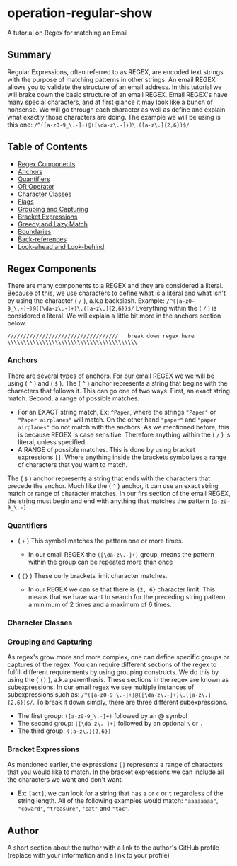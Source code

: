 # operation-regular-show
A tutorial on Regex for matching an Email 

## Summary

Regular Expressions, often referred to as REGEX, are encoded text strings with the purpose of matching patterns in other strings. An email REGEX allows you to validate the structure of an email address.  In this tutorial we will brake down the basic structure of an email REGEX. Email REGEX's have many special characters, and at first glance it may look like a bunch of nonsense. We will go through each character as well as define and explain what exactly those characters are doing. The example we will be using is this one: `/^([a-z0-9_\.-]+)@([\da-z\.-]+)\.([a-z\.]{2,6})$/`


## Table of Contents
- [Regex Components](#regex-components)
- [Anchors](#anchors)
- [Quantifiers](#quantifiers)
- [OR Operator](#or-operator)
- [Character Classes](#character-classes)
- [Flags](#flags)
- [Grouping and Capturing](#grouping-and-capturing)
- [Bracket Expressions](#bracket-expressions)
- [Greedy and Lazy Match](#greedy-and-lazy-match)
- [Boundaries](#boundaries)
- [Back-references](#back-references)
- [Look-ahead and Look-behind](#look-ahead-and-look-behind)

## Regex Components
There are many components to a REGEX and they are considered a literal. Because of this, we use characters to define what is a literal and what isn't by using the character ( `/` ),  a.k.a backslash. 
Example: `/^([a-z0-9_\.-]+)@([\da-z\.-]+)\.([a-z\.]{2,6})$/` Everything within the ( `/` ) is considered a literal. We will explain a little bit more in the anchors section below.

`///////////////////////////////////   break down regex here   \\\\\\\\\\\\\\\\\\\\\\\\\\\\\\\\\\\\\\\\\`

### Anchors
There are several types of anchors. For our email REGEX we we will be using ( `^` ) and ( `$` ). The ( `^` ) anchor represents a string that begins with the characters that follows it. This can go one of two ways. First, an exact string match. Second, a range of possible matches. 
* For an EXACT string match, Ex: `^Paper`, where the strings `"Paper"` or `"Paper airplanes"` will match. On the other hand `"paper"` and `"paper airplanes"` do not match with the anchors. As we mentioned before, this is because REGEX is case sensitive. Therefore anything within the ( `/` ) is literal, unless specified. 
* A RANGE of possible matches. This is done by using bracket expressions `[]`. Where anything inside the brackets symbolizes a range of characters that you want to match.

The ( `$` ) anchor represents a string that ends with the characters that precede the anchor. Much like the ( `^` ) anchor, it can use an exact string match or range of character matches. In our firs section of the email REGEX, the string must begin and end with anything that matches the pattern `[a-z0-9_\.-]`

### Quantifiers
* ( `+` ) This symbol matches the pattern one or more times.
    - In our email REGEX the `([\da-z\.-]+)` group, means the pattern within the group can be repeated more than once 

* ( `{}` ) These curly brackets limit character matches.
    - In our REGEX we can se that there is `{2, 6}` character limit. This means that we have want to search for the preceding string pattern a minimum of 2 times and a maximum of 6 times. 



### Character Classes


### Grouping and Capturing
As regex's grow more and more complex, one can define specific groups or captures of the regex. You can require different sections of the regex to fulfill different requirements by using grouping constructs. We do this by using the ( `()` ), a.k.a parenthesis. These sections in the regex are known as subexpressions. In our email regex we see multiple instances of subexpressions such as: `/^([a-z0-9_\.-]+)@([\da-z\.-]+)\.([a-z\.]{2,6})$/`. To break it down simply, there are three different subexpressions. 
* The first group: `([a-z0-9_\.-]+)` followed by an @ symbol
* The second group: `([\da-z\.-]+)` followed by an optional `\` or `.`
* The third group: `([a-z\.]{2,6})`

### Bracket Expressions
As mentioned earlier, the expressions `[]` represents a range of characters that you would like to match. In the bracket expressions we can include all the characters we want and don't want.
* Ex: `[act]`, we can look for a string that has `a` or `c` or `t` regardless of the string length. All of the following examples would match: `"aaaaaaaa"`, `"coward"`, `"treasure"`, `"cat"` and `"tac"`.

## Author

A short section about the author with a link to the author's GitHub profile (replace with your information and a link to your profile)
